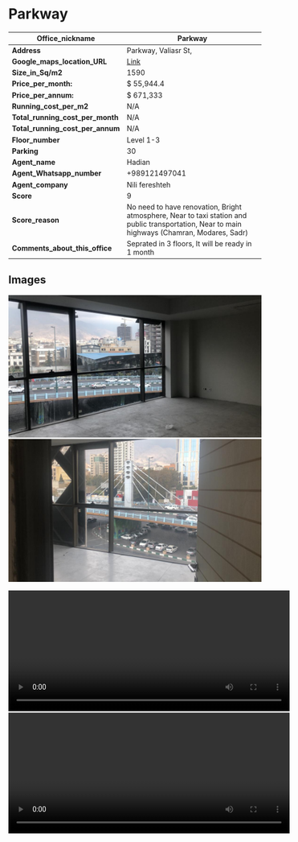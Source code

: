 # Parkway
| **Office_nickname**                 | Parkway                                                                                                                                       |
| ---------------------------------------- | --------------------------------------------------------------------------------------------------------------------------------------------- |
| **Address**                          | Parkway, Valiasr St,                                                                                                                          |
| **Google_maps_location_URL**      | [Link](https://goo.gl/maps/bp1Kmjr4tKW9u4Py7)                                                                |
| **Size_in_Sq/m2**                  | 1590                                                                                                                                          |
| **Price_per_month:**               | $  55,944.4                                                                                                                                     |
| **Price_per_annum:**               | $  671,333                                                                                                                                    |
| **Running_cost_per_m2**           | N/A                                                                                                                                           |
| **Total_running_cost_per_month** | N/A                                                                                                                                           |
| **Total_running_cost_per_annum** | N/A                                                                                                                                           |
| **Floor_number**                    | Level 1-3                                                                                                                                     |
| **Parking**                          | 30                                                                                                                                            |
| **Agent_name**                      | Hadian                                                                                                                                        |
| **Agent_Whatsapp_number**          | +989121497041                                                                                                                                 |
| **Agent_company**                   | Nili fereshteh                                                                                                                                |
| **Score**                            | 9                                                                                                                                             |
| **Score_reason**                    | No need to have renovation, Bright atmosphere, Near to taxi station and public transportation, Near to main highways (Chamran, Modares, Sadr) |
| **Comments_about_this_office**    | Seprated in 3 floors, It will be ready in 1 month                                                                                             |

## Images
![An image](./1.jpeg)
![An image](./2.jpeg)



<video width="560" height="240" controls>
  <source src="./v1.mp4" type="video/mp4">
  Your browser does not support the video tag.
</video> 
<video width="560" height="240" controls>
  <source src="./v2.mp4" type="video/mp4">
  Your browser does not support the video tag.
</video> 

